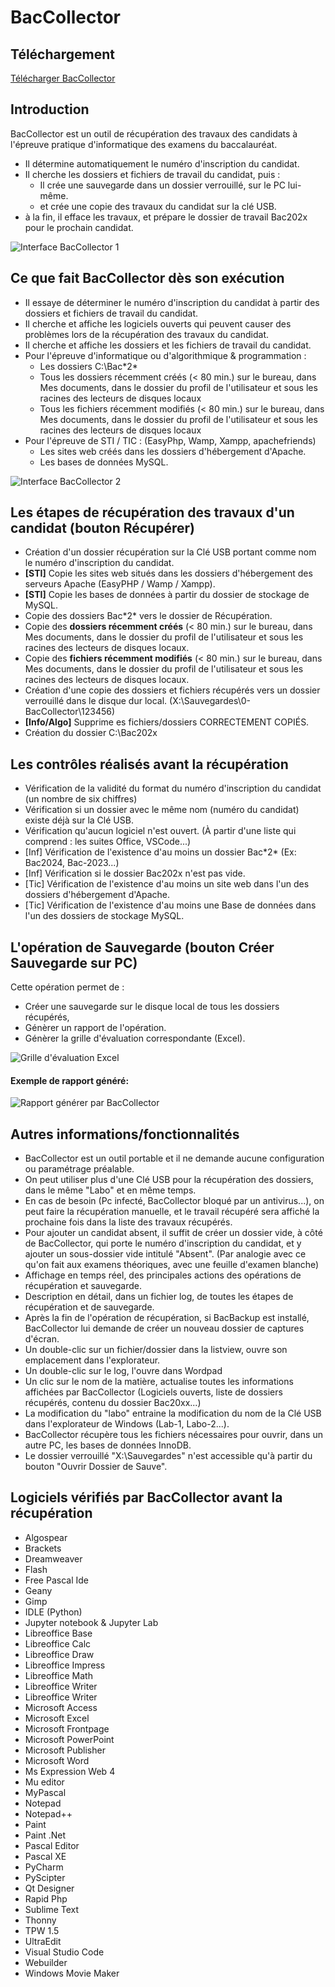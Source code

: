 # BacCollector

## Téléchargement

[Télécharger BacCollector](https://github.com/romoez/BacCollector/releases)

## Introduction
BacCollector est un outil de récupération des travaux des candidats à l'épreuve pratique d'informatique des examens du baccalauréat.

- Il détermine automatiquement le numéro d'inscription du candidat.
- Il cherche les dossiers et fichiers de travail du candidat, puis :
  - Il crée une sauvegarde dans un dossier verrouillé, sur le PC lui-même.
  - et crée une copie des travaux du candidat sur la clé USB.
- à la fin, il efface les travaux, et prépare le dossier de travail Bac202x pour le prochain candidat.

![Interface BacCollector 1](https://github.com/romoez/BacCollector/blob/main/captures_ecran/BacCollector-Interface.png)

## Ce que fait BacCollector dès son exécution

- Il essaye de déterminer le numéro d'inscription du candidat à partir des dossiers et fichiers de travail du candidat.
- Il cherche et affiche les logiciels ouverts qui peuvent causer des problèmes lors de la récupération des travaux du candidat.
- Il cherche et affiche les dossiers et les fichiers de travail du candidat.
- Pour l'épreuve d'informatique ou d'algorithmique &amp; programmation :
    - Les dossiers C:\Bac\*2\*
    - Tous les dossiers récemment créés (< 80 min.) sur le bureau, dans Mes documents, dans le dossier du profil de l'utilisateur et sous les racines des lecteurs de disques locaux
    - Tous les fichiers récemment modifiés (< 80 min.) sur le bureau, dans Mes documents, dans le dossier du profil de l'utilisateur et sous les racines des lecteurs de disques locaux
- Pour l'épreuve de STI / TIC : (EasyPhp, Wamp, Xampp, apachefriends)
    - Les sites web créés dans les dossiers d'hébergement d'Apache.
    - Les bases de données MySQL.

![Interface BacCollector 2](https://github.com/romoez/BacCollector/blob/main/captures_ecran/BacCollector-Interface-2.png)

## Les étapes de récupération des travaux d'un candidat (bouton Récupérer)

- Création d'un dossier récupération sur la Clé USB portant comme nom le numéro d'inscription du candidat.
- **[STI]** Copie les sites web situés dans les dossiers d'hébergement des serveurs Apache (EasyPHP / Wamp / Xampp).
- **[STI]** Copie les bases de données à partir du dossier de stockage de MySQL.
- Copie des dossiers Bac\*2\* vers le dossier de Récupération.
- Copie des **dossiers récemment créés** (< 80 min.) sur le bureau, dans Mes documents, dans le dossier du profil de l'utilisateur et sous les racines des lecteurs de disques locaux.
- Copie des **fichiers récemment modifiés** (< 80 min.) sur le bureau, dans Mes documents, dans le dossier du profil de l'utilisateur et sous les racines des lecteurs de disques locaux.
- Création d'une copie des dossiers et fichiers récupérés vers un dossier verrouillé dans le disque dur local. (X:\Sauvegardes\0-BacCollector\123456\)
- **[Info/Algo]** Supprime es fichiers/dossiers CORRECTEMENT COPIÉS.
- Création du dossier C:\Bac202x

## Les contrôles réalisés avant la récupération

- Vérification de la validité du format du numéro d'inscription du candidat (un nombre de six chiffres)
- Vérification si un dossier avec le même nom (numéro du candidat) existe déjà sur la Clé USB.
- Vérification qu'aucun logiciel n'est ouvert. (À partir d'une liste qui comprend : les suites Office, VSCode...)
- [Inf] Vérification de l'existence d'au moins un dossier Bac\*2\* (Ex: Bac2024, Bac-2023...)
- [Inf] Vérification si le dossier Bac202x n'est pas vide.
- [Tic] Vérification de l'existence d'au moins un site web dans l'un des dossiers d'hébergement d'Apache.
- [Tic] Vérification de l'existence d'au moins une Base de données dans l'un des dossiers de stockage MySQL.

## L'opération de Sauvegarde (bouton Créer Sauvegarde sur PC)

Cette opération permet de :

- Créer une sauvegarde sur le disque local de tous les dossiers récupérés,
- Génèrer un rapport de l'opération.
- Génèrer la grille d'évaluation correspondante (Excel).

![Grille d'évaluation Excel](https://github.com/romoez/BacCollector/blob/main/captures_ecran/BacCollector-Grille_Excel.png)


#### Exemple de rapport généré:
![Rapport générer par BacCollector](https://github.com/romoez/BacCollector/blob/main/captures_ecran/BacCollector-Rapport.png)

## Autres informations/fonctionnalités

- BacCollector est un outil portable et il ne demande aucune configuration ou paramétrage préalable.
- On peut utiliser plus d'une Clé USB pour la récupération des dossiers, dans le même &quot;Labo&quot; et en même temps.
- En cas de besoin (Pc infecté, BacCollector bloqué par un antivirus...), on peut faire la récupération manuelle, et le travail récupéré sera affiché la prochaine fois dans la liste des travaux récupérés.
- Pour ajouter un candidat absent, il suffit de créer un dossier vide, à côté de BacCollector, qui porte le numéro d'inscription du candidat, et y ajouter un sous-dossier vide intitulé &quot;Absent&quot;. (Par analogie avec ce qu'on fait aux examens théoriques, avec une feuille d'examen blanche)
- Affichage en temps réel, des principales actions des opérations de récupération et sauvegarde.
- Description en détail, dans un fichier log, de toutes les étapes de récupération et de sauvegarde.
- Après la fin de l'opération de récupération, si BacBackup est installé, BacCollector lui demande de créer un nouveau dossier de captures d'écran.
- Un double-clic sur un fichier/dossier dans la listview, ouvre son emplacement dans l'explorateur.
- Un double-clic sur le log, l'ouvre dans Wordpad
- Un clic sur le nom de la matière, actualise toutes les informations affichées par BacCollector (Logiciels ouverts, liste de dossiers récupérés, contenu du dossier Bac20xx...)
- La modification du &quot;labo&quot; entraine la modification du nom de la Clé USB dans l'explorateur de Windows (Lab-1, Labo-2...).
- BacCollector récupère tous les fichiers nécessaires pour ouvrir,  dans un autre PC, les bases de données InnoDB.
- Le dossier verrouillé &quot;X:\Sauvegardes&quot; n'est accessible qu'à partir du bouton &quot;Ouvrir Dossier de Sauve&quot;.

## Logiciels vérifiés par BacCollector avant la récupération

- Algospear
- Brackets
- Dreamweaver
- Flash
- Free Pascal Ide
- Geany
- Gimp
- IDLE (Python)
- Jupyter notebook & Jupyter Lab
- Libreoffice Base
- Libreoffice Calc
- Libreoffice Draw
- Libreoffice Impress
- Libreoffice Math
- Libreoffice Writer
- Libreoffice Writer
- Microsoft Access
- Microsoft Excel
- Microsoft Frontpage
- Microsoft PowerPoint
- Microsoft Publisher
- Microsoft Word
- Ms Expression Web 4
- Mu editor
- MyPascal
- Notepad
- Notepad++
- Paint
- Paint .Net
- Pascal Editor
- Pascal XE
- PyCharm
- PyScipter
- Qt Designer
- Rapid Php
- Sublime Text
- Thonny
- TPW 1.5
- UltraEdit
- Visual Studio Code
- Webuilder
- Windows Movie Maker
